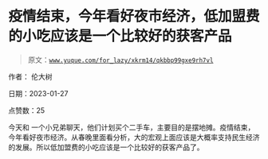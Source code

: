 # 疫情结束，今年看好夜市经济，低加盟费的小吃应该是一个比较好的获客产品

> 原文：[`www.yuque.com/for_lazy/xkrm14/qkbbp99gxe9rh7vl`](https://www.yuque.com/for_lazy/xkrm14/qkbbp99gxe9rh7vl)



作者： 伦大树 

日期：2023-01-27 

点赞数：25 

今天和 一个小兄弟聊天，他们计划买个二手车，主要目的是摆地摊。疫情结束，今年看好夜市经济。从春晚里面看分析，大的宏观上面应该是大概率支持民生经济的发展。所以低加盟费的小吃应该是一个比较好的获客产品了。 

